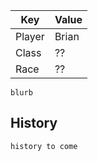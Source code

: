 | Key | Value |
|-----|-------|
| Player | Brian |
| Class | ?? |
| Race | ?? |

`blurb`

## History

`history to come`
